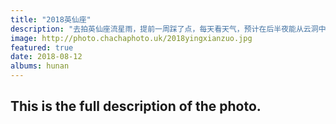 ```yaml
---
title: "2018英仙座"
description: "去拍英仙座流星雨，提前一周踩了点，每天看天气，预计在后半夜能从云洞中窥探一番。然而等当天到达时，预定机位在施工，被要求下山。经过一番思考，和另一帮计划要去另一个山头的徒步队伍一起躲在了稍低一点的位置等到了晚上八点多，那帮工人下山后才扎营，由于没能在预定位置拍，也错过了蓝光时刻，只能是退而求其次的在附近几十米的地方靠人工补光。画面中远处的风车才是原计划机位，下次再去看看吧。这张照片缺点很多，但是好照片总在下一次，不是吗？"
image: http://photo.chachaphoto.uk/2018yingxianzuo.jpg
featured: true
date: 2018-08-12
albums: hunan
---
```


## This is the full description of the photo.
